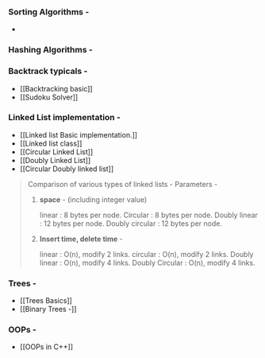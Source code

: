 ### Sorting Algorithms -

* 

### Hashing Algorithms - 


### Backtrack typicals - 
* [[Backtracking basic]]
* [[Sudoku Solver]]

### Linked List implementation - 

* [[Linked list Basic implementation.]]
* [[Linked list class]]
* [[Circular Linked List]]
* [[Doubly Linked List]]
* [[Circular Doubly linked list]] 

> Comparison of various types of linked lists -
> Parameters - 
> 	1. **space** - (including integer value)
> 	   
> 	   linear : 8 bytes per node.
> 	   Circular : 8 bytes per node.
> 	   Doubly linear : 12 bytes per node.
> 	   Doubly circular : 12 bytes per node.
> 	   
> 	2. **Insert time, delete time** -
> 	   
> 	   linear : O(n), modify 2 links.
> 	   circular : O(n), modify 2 links.
> 	   Doubly linear : O(n), modify 4 links.
> 	   Doubly Circular : O(n), modify 4 links.

### Trees -

* [[Trees Basics]]
* [[Binary Trees -]]

### OOPs -

* [[OOPs in C++]]
